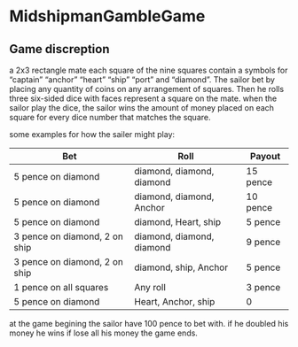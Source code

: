 # MidshipmanGambleGame

## Game discreption
a 2x3 rectangle mate each square of the nine squares contain a symbols for “captain” “anchor” “heart” “ship” “port” and “diamond”. The sailor bet by placing any quantity of coins on any arrangement of squares. Then he rolls three six-sided dice with faces represent a square on the mate. when the sailor play the dice, the sailor wins the amount of money placed on each square for every dice number that matches the square.

some examples for how the sailer might play:

|                  Bet           |           Roll            |  Payout |
|--------------------------------|---------------------------|---------|
| 5 pence on diamond             |diamond, diamond, diamond  | 15 pence|
| 5 pence on diamond             |diamond, diamond, Anchor   | 10 pence|
| 5 pence on diamond             |diamond, Heart, ship       |  5 pence|
| 3 pence on diamond, 2 on ship  |diamond, diamond, diamond  |  9 pence|
| 3 pence on diamond, 2 on ship  |diamond, ship, Anchor      |  5 pence|
| 1 pence on all squares         |Any roll                   |  3 pence|
| 5 pence on diamond             |Heart, Anchor, ship        |    0    |

at the game begining the sailor have 100 pence to bet with. if he doubled his money he wins if lose all his money the game ends.